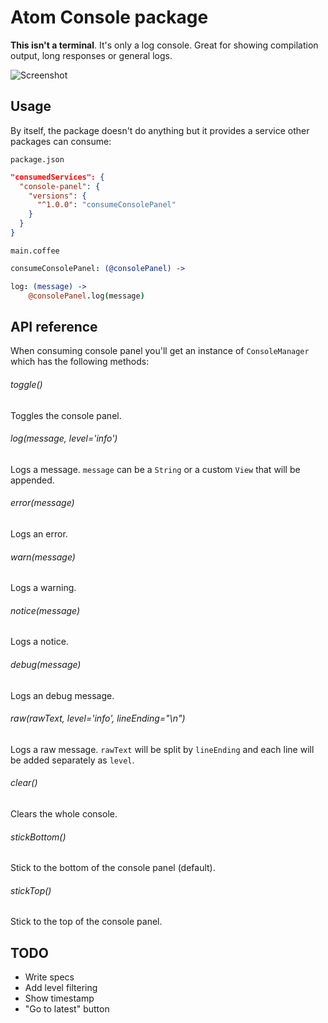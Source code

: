 # Atom Console package

**This isn't a terminal**. It's only a log console. Great for showing compilation output, long responses or general logs.

![Screenshot](https://github.com/spark/console-panel/raw/master/resources/screenshot.png)

## Usage

By itself, the package doesn't do anything but it provides a service other packages can consume:

`package.json`
```json
"consumedServices": {
  "console-panel": {
    "versions": {
      "^1.0.0": "consumeConsolePanel"
    }
  }
}
```

`main.coffee`
```coffeescript
consumeConsolePanel: (@consolePanel) ->

log: (message) ->
	@consolePanel.log(message)
```

## API reference

When consuming console panel you'll get an instance of `ConsoleManager` which has the following methods:

###### toggle()
Toggles the console panel.

###### log(message, level='info')
Logs a message. `message` can be a `String` or a custom `View` that will be appended.

###### error(message)
Logs an error.

###### warn(message)
Logs a warning.

###### notice(message)
Logs a notice.

###### debug(message)
Logs an debug message.

###### raw(rawText, level='info', lineEnding="\n")
Logs a raw message. `rawText` will be split by `lineEnding` and each line will be added separately as `level`.

###### clear()
Clears the whole console.

###### stickBottom()
Stick to the bottom of the console panel (default).

###### stickTop()
Stick to the top of the console panel.

## TODO

* Write specs
* Add level filtering
* Show timestamp
* "Go to latest" button
